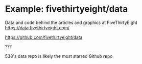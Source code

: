 # Example: fivethirtyeight/data

Data and code behind the articles and graphics at FiveThirtyEight https://data.fivethirtyeight.com/


https://github.com/fivethirtyeight/data


???

538's data repo is likely the most starred Github repo
